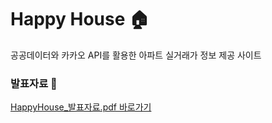 # Happy House :house:

공공데이터와 카카오 API를 활용한 아파트 실거래가 정보 제공 사이트 

### 발표자료 :page_facing_up:
[HappyHouse_발표자료.pdf 바로가기](https://github.com/KJY97/happyhouse/blob/main/Happyhouse_발표자료.pdf)

